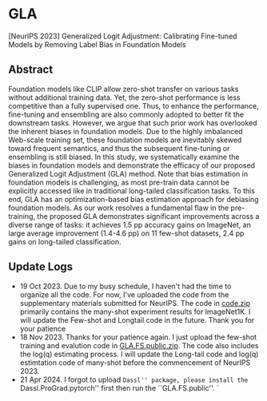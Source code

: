 # GLA
[NeurIPS 2023] Generalized Logit Adjustment: Calibrating Fine-tuned Models by Removing Label Bias in Foundation Models 

## Abstract

Foundation models like CLIP allow zero-shot transfer on various tasks without additional training data. Yet, the zero-shot performance is less competitive than a fully supervised one. Thus, to enhance the performance, fine-tuning and ensembling are also commonly adopted to better fit the downstream tasks. However, we argue that such prior work has overlooked the inherent biases in foundation models. Due to the highly imbalanced Web-scale training set, these foundation models are inevitably skewed toward frequent semantics, and thus the subsequent fine-tuning or ensembling is still biased. In this study, we systematically examine the biases in foundation models and demonstrate the efficacy of our proposed Generalized Logit Adjustment (GLA) method. Note that bias estimation in foundation models is challenging, as most pre-train data cannot be explicitly accessed like in traditional long-tailed classification tasks.
To this end, GLA has an optimization-based bias estimation approach for debiasing foundation models. As our work resolves a fundamental flaw in the pre-training, the proposed GLA demonstrates significant improvements across a diverse range of tasks: it achieves 1.5 pp accuracy gains on ImageNet, an large average improvement (1.4-4.6 pp) on 11 few-shot datasets, 2.4 pp gains on long-tailed classification.

## Update Logs

- 19 Oct 2023. Due to my busy schedule, I haven't had the time to organize all the code.
For now, I've uploaded the code from the supplementary materials submitted for NeurIPS. 
The code in [code.zip](code.zip) primarily contains the many-shot experiment results for ImageNet1K. 
I will update the Few-shot and Longtail code in the future. Thank you for your patience
- 18 Nov 2023. Thanks for your patience again. I just upload the few-shot training and evalution code in [GLA.FS.public.zip](GLA.FS.public.zip).
The code also includes the log(q) estimating process.
I will update the Long-tail code and log(q) estimtation code of many-shot before the commencement of NeurIPS 2023.
- 21 Apr 2024. I forgot to upload ``Dassl'' package, please install the ``Dassl.ProGrad.pytorch'' first then run the ``GLA.FS.public''.
`
